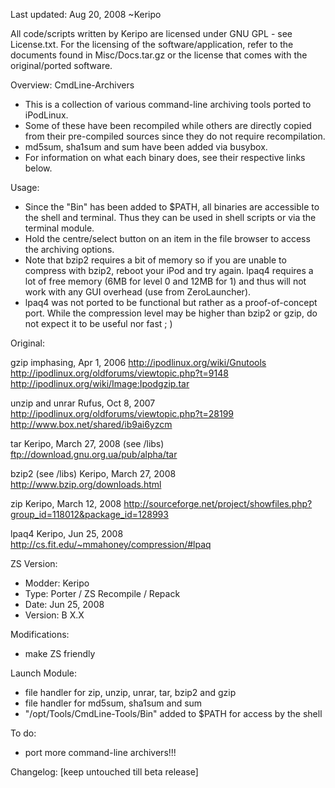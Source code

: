 Last updated: Aug 20, 2008
~Keripo

All code/scripts written by Keripo are licensed under
GNU GPL - see License.txt. For the licensing of the
software/application, refer to the documents found in
Misc/Docs.tar.gz or the license that comes with the
original/ported software.

Overview:
CmdLine-Archivers
- This is a collection of various command-line
  archiving tools ported to iPodLinux.
- Some of these have been recompiled while others
  are directly copied from their pre-compiled sources
  since they do not require recompilation.
- md5sum, sha1sum and sum have been added via busybox.
- For information on what each binary does, see their
  respective links below.

Usage:
- Since the "Bin" has been added to $PATH, all
  binaries are accessible to the shell and terminal.
  Thus they can be used in shell scripts or via the
  terminal module.
- Hold the centre/select button on an item in the
  file browser to access the archiving options.
- Note that bzip2 requires a bit of memory so if you
  are unable to compress with bzip2, reboot your iPod
  and try again. lpaq4 requires a lot of free memory
  (6MB for level 0 and 12MB for 1) and thus will not
  work with any GUI overhead (use from ZeroLauncher).
- lpaq4 was not ported to be functional but rather as
  a proof-of-concept port. While the compression level
  may be higher than bzip2 or gzip, do not expect it
  to be useful nor fast ; )


Original:
  
  gzip
  imphasing, Apr 1, 2006
  http://ipodlinux.org/wiki/Gnutools
  http://ipodlinux.org/oldforums/viewtopic.php?t=9148
  http://ipodlinux.org/wiki/Image:Ipodgzip.tar
  
  unzip and unrar
  Rufus, Oct 8, 2007
  http://ipodlinux.org/oldforums/viewtopic.php?t=28199
  http://www.box.net/shared/ib9ai6yzcm
  
  tar
  Keripo, March 27, 2008
  (see /libs)
  ftp://download.gnu.org.ua/pub/alpha/tar
  
  bzip2
  (see /libs)
  Keripo, March 27, 2008
  http://www.bzip.org/downloads.html
  
  zip
  Keripo, March 12, 2008
  http://sourceforge.net/project/showfiles.php?group_id=118012&package_id=128993
  
  lpaq4
  Keripo, Jun 25, 2008
  http://cs.fit.edu/~mmahoney/compression/#lpaq

ZS Version:
- Modder: Keripo
- Type: Porter / ZS Recompile / Repack
- Date: Jun 25, 2008
- Version: B X.X

Modifications:
- make ZS friendly

Launch Module:
- file handler for zip, unzip, unrar, tar, bzip2 and gzip
- file handler for md5sum, sha1sum and sum
- "/opt/Tools/CmdLine-Tools/Bin" added to $PATH for access
  by the shell

To do:
- port more command-line archivers!!!

Changelog:
[keep untouched till beta release]